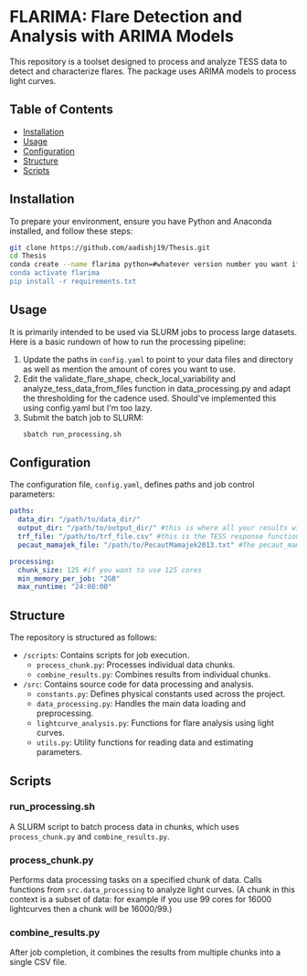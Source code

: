 # FLARIMA: Flare Detection and Analysis with ARIMA Models

This repository is a toolset designed to process and analyze TESS data to detect and characterize flares. The package uses ARIMA models to process light curves.

## Table of Contents
- [Installation](#installation)
- [Usage](#usage)
- [Configuration](#configuration)
- [Structure](#structure)
- [Scripts](#scripts)

## Installation

To prepare your environment, ensure you have Python and Anaconda installed, and follow these steps:

```bash
git clone https://github.com/aadishj19/Thesis.git
cd Thesis
conda create --name flarima python=#whatever version number you want if you didn't already have one
conda activate flarima
pip install -r requirements.txt
```

## Usage

It is primarily intended to be used via SLURM jobs to process large datasets. Here is a basic rundown of how to run the processing pipeline:

1. Update the paths in `config.yaml` to point to your data files and directory as well as mention the amount of cores you want to use.
2. Edit the validate_flare_shape, check_local_variability and analyze_tess_data_from_files function in data_processing.py and adapt the thresholding for the cadence used. Should've implemented this using config.yaml but I'm too lazy.
3. Submit the batch job to SLURM:
   ```bash
   sbatch run_processing.sh
   ```

## Configuration

The configuration file, `config.yaml`, defines paths and job control parameters:

```yaml
paths:
  data_dir: "/path/to/data_dir/"
  output_dir: "/path/to/output_dir/" #this is where all your results will be saved.
  trf_file: "/path/to/trf_file.csv" #this is the TESS response function
  pecaut_mamajek_file: "/path/to/PecautMamajek2013.txt" #The pecaut_mamajek table can be found here: http://www.pas.rochester.edu/~emamajek/EEM_dwarf_UBVIJHK_colors_Teff.txt

processing:
  chunk_size: 125 #if you want to use 125 cores
  min_memory_per_job: "2GB"
  max_runtime: "24:00:00"
```

## Structure

The repository is structured as follows:

- `/scripts`: Contains scripts for job execution.
  - `process_chunk.py`: Processes individual data chunks.
  - `combine_results.py`: Combines results from individual chunks.
- `/src`: Contains source code for data processing and analysis.
  - `constants.py`: Defines physical constants used across the project.
  - `data_processing.py`: Handles the main data loading and preprocessing.
  - `lightcurve_analysis.py`: Functions for flare analysis using light curves.
  - `utils.py`: Utility functions for reading data and estimating parameters.

## Scripts

### run_processing.sh

A SLURM script to batch process data in chunks, which uses `process_chunk.py` and `combine_results.py`.

### process_chunk.py

Performs data processing tasks on a specified chunk of data. Calls functions from `src.data_processing` to analyze light curves. (A chunk in this context is a subset of data: for example if you use 99 cores for 16000 lightcurves then a chunk will be 16000/99.)

### combine_results.py

After job completion, it combines the results from multiple chunks into a single CSV file.

